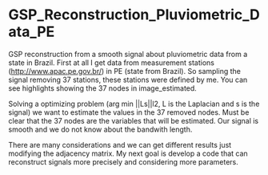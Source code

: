 # GSP_Reconstruction_Pluviometric_Data_PE
GSP reconstruction from a smooth signal about pluviometric data from a state in Brazil.
First at all I get data from measurement stations (http://www.apac.pe.gov.br/) in PE (state from Brazil). 
So sampling the signal removing 37 stations, these stations were defined by me. You can see highlights showing the 37 nodes 
in image_estimated.

Solving a optimizing problem (arg min ||Ls||l2, L is the Laplacian and s is the signal) we want to estimate the values 
in the 37 removed nodes. Must be clear that the 37 nodes are the variables that will be estimated.
Our signal is smooth and we do not know about the bandwith length.  

There are many considerations and we can get different results just modifying the adjacency matrix. My next goal is develop a code 
that can reconstruct signals more precisely and considering more parameters.
